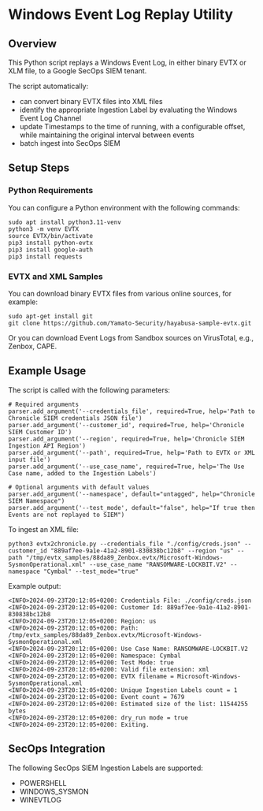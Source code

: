 # Windows Event Log Replay Utility

## Overview

This Python script replays a Windows Event Log, in either binary EVTX or XLM file, to a Google SecOps SIEM tenant.

The script automatically:
* can convert binary EVTX files into XML files
* identify the appropriate Ingestion Label by evaluating the Windows Event Log Channel
* update Timestamps to the time of running, with a configurable offset, while maintaining the original interval between events
* batch ingest into SecOps SIEM

## Setup Steps

### Python Requirements

You can configure a Python environment with the following commands:

```
sudo apt install python3.11-venv
python3 -m venv EVTX
source EVTX/bin/activate
pip3 install python-evtx
pip3 install google-auth
pip3 install requests
```

### EVTX and XML Samples

You can download binary EVTX files from various online sources, for example:

```
sudo apt-get install git
git clone https://github.com/Yamato-Security/hayabusa-sample-evtx.git
```

Or you can download Event Logs from Sandbox sources on VirusTotal, e.g., Zenbox, CAPE.

## Example Usage

The script is called with the following parameters:

```
# Required arguments
parser.add_argument('--credentials_file', required=True, help='Path to Chronicle SIEM credentials JSON file')
parser.add_argument('--customer_id', required=True, help='Chronicle SIEM Customer ID')
parser.add_argument('--region', required=True, help='Chronicle SIEM Ingestion API Region')
parser.add_argument('--path', required=True, help='Path to EVTX or XML input file')
parser.add_argument('--use_case_name', required=True, help='The Use Case name, added to the Ingestion Labels')

# Optional arguments with default values
parser.add_argument('--namespace', default="untagged", help="Chronicle SIEM Namespace")
parser.add_argument('--test_mode', default="false", help="If true then Events are not replayed to SIEM")
```

To ingest an XML file:
```
python3 evtx2chronicle.py --credentials_file "./config/creds.json" --customer_id "889af7ee-9a1e-41a2-8901-830838bc12b8" --region "us" --path "/tmp/evtx_samples/88da89_Zenbox.evtx/Microsoft-Windows-SysmonOperational.xml" --use_case_name "RANSOMWARE-LOCKBIT.V2" --namespace "Cymbal" --test_mode="true"
```

Example output:

```
<INFO>2024-09-23T20:12:05+0200: Credentials File: ./config/creds.json
<INFO>2024-09-23T20:12:05+0200: Customer Id: 889af7ee-9a1e-41a2-8901-830838bc12b8
<INFO>2024-09-23T20:12:05+0200: Region: us
<INFO>2024-09-23T20:12:05+0200: Path: /tmp/evtx_samples/88da89_Zenbox.evtx/Microsoft-Windows-SysmonOperational.xml
<INFO>2024-09-23T20:12:05+0200: Use Case Name: RANSOMWARE-LOCKBIT.V2
<INFO>2024-09-23T20:12:05+0200: Namespace: Cymbal
<INFO>2024-09-23T20:12:05+0200: Test Mode: true
<INFO>2024-09-23T20:12:05+0200: Valid file extension: xml
<INFO>2024-09-23T20:12:05+0200: EVTX filename = Microsoft-Windows-SysmonOperational.xml
<INFO>2024-09-23T20:12:05+0200: Unique Ingestion Labels count = 1
<INFO>2024-09-23T20:12:05+0200: Event count = 7679
<INFO>2024-09-23T20:12:05+0200: Estimated size of the list: 11544255 bytes
<INFO>2024-09-23T20:12:05+0200: dry_run mode = true
<INFO>2024-09-23T20:12:05+0200: Exiting.
```

## SecOps Integration


The following SecOps SIEM Ingestion Labels are supported:
* POWERSHELL
* WINDOWS_SYSMON
* WINEVTLOG



